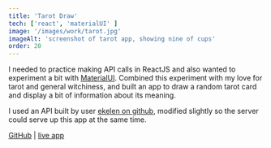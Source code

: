 ```yaml
---
title: 'Tarot Draw'
tech: ['react', 'materialUI' ]
image: '/images/work/tarot.jpg'
imageAlt: 'screenshot of tarot app, showing nine of cups'
order: 20
---
```


I needed to practice making API calls in ReactJS and also wanted to experiment a bit with [MaterialUI](https://material-ui.com/). Combined this experiment with my love for tarot and general witchiness, and built an app to draw a random tarot card and display a bit of information about its meaning.

I used an API built by user [ekelen on github](https://github.com/ekelen/tarot-api), modified slightly so the server could serve up this app at the same time.

[GitHub](https://github.com/crankysparrow/tarot-draw) | [live app](https://sp-tarot-app.herokuapp.com/) 